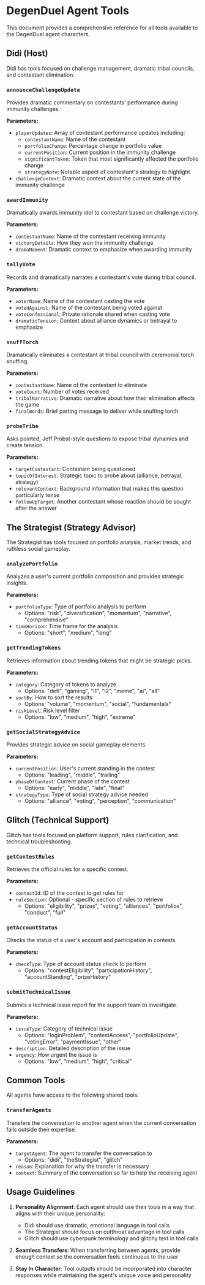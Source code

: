# DegenDuel Agent Tools

This document provides a comprehensive reference for all tools available to the DegenDuel agent characters.

## Didi (Host)

Didi has tools focused on challenge management, dramatic tribal councils, and contestant elimination.

### `announceChallengeUpdate`
Provides dramatic commentary on contestants' performance during immunity challenges.

**Parameters:**
- `playerUpdates`: Array of contestant performance updates including:
  - `contestantName`: Name of the contestant
  - `portfolioChange`: Percentage change in portfolio value
  - `currentPosition`: Current position in the immunity challenge
  - `significantToken`: Token that most significantly affected the portfolio change
  - `strategyNote`: Notable aspect of contestant's strategy to highlight
- `challengeContext`: Dramatic context about the current state of the immunity challenge

### `awardImmunity`
Dramatically awards immunity idol to contestant based on challenge victory.

**Parameters:**
- `contestantName`: Name of the contestant receiving immunity
- `victoryDetails`: How they won the immunity challenge
- `dramaMoment`: Dramatic context to emphasize when awarding immunity

### `tallyVote`
Records and dramatically narrates a contestant's vote during tribal council.

**Parameters:**
- `voterName`: Name of the contestant casting the vote
- `votedAgainst`: Name of the contestant being voted against
- `voteConfessional`: Private rationale shared when casting vote
- `dramaticTension`: Context about alliance dynamics or betrayal to emphasize

### `snuffTorch`
Dramatically eliminates a contestant at tribal council with ceremonial torch snuffing.

**Parameters:**
- `contestantName`: Name of the contestant to eliminate
- `voteCount`: Number of votes received
- `tribalNarrative`: Dramatic narrative about how their elimination affects the game
- `finalWords`: Brief parting message to deliver while snuffing torch

### `probeTribe`
Asks pointed, Jeff Probst-style questions to expose tribal dynamics and create tension.

**Parameters:**
- `targetContestant`: Contestant being questioned
- `topicOfInterest`: Strategic topic to probe about (alliance, betrayal, strategy)
- `relevantContext`: Background information that makes this question particularly tense
- `followUpTarget`: Another contestant whose reaction should be sought after the answer

## The Strategist (Strategy Advisor)

The Strategist has tools focused on portfolio analysis, market trends, and ruthless social gameplay.

### `analyzePortfolio`
Analyzes a user's current portfolio composition and provides strategic insights.

**Parameters:**
- `portfolioType`: Type of portfolio analysis to perform
  - Options: "risk", "diversification", "momentum", "narrative", "comprehensive"
- `timeHorizon`: Time frame for the analysis
  - Options: "short", "medium", "long"

### `getTrendingTokens`
Retrieves information about trending tokens that might be strategic picks.

**Parameters:**
- `category`: Category of tokens to analyze
  - Options: "defi", "gaming", "l1", "l2", "meme", "ai", "all"
- `sortBy`: How to sort the results
  - Options: "volume", "momentum", "social", "fundamentals"
- `riskLevel`: Risk level filter
  - Options: "low", "medium", "high", "extreme"

### `getSocialStrategyAdvice`
Provides strategic advice on social gameplay elements.

**Parameters:**
- `currentPosition`: User's current standing in the contest
  - Options: "leading", "middle", "trailing"
- `phaseOfContest`: Current phase of the contest
  - Options: "early", "middle", "late", "final"
- `strategyType`: Type of social strategy advice needed
  - Options: "alliance", "voting", "perception", "communication"

## Glitch (Technical Support)

Glitch has tools focused on platform support, rules clarification, and technical troubleshooting.

### `getContestRules`
Retrieves the official rules for a specific contest.

**Parameters:**
- `contestId`: ID of the contest to get rules for
- `ruleSection`: Optional - specific section of rules to retrieve
  - Options: "eligibility", "prizes", "voting", "alliances", "portfolios", "conduct", "full"

### `getAccountStatus`
Checks the status of a user's account and participation in contests.

**Parameters:**
- `checkType`: Type of account status check to perform
  - Options: "contestEligibility", "participationHistory", "accountStanding", "prizeHistory"

### `submitTechnicalIssue`
Submits a technical issue report for the support team to investigate.

**Parameters:**
- `issueType`: Category of technical issue
  - Options: "loginProblem", "contestAccess", "portfolioUpdate", "votingError", "paymentIssue", "other"
- `description`: Detailed description of the issue
- `urgency`: How urgent the issue is
  - Options: "low", "medium", "high", "critical"

## Common Tools

All agents have access to the following shared tools:

### `transferAgents`
Transfers the conversation to another agent when the current conversation falls outside their expertise.

**Parameters:**
- `targetAgent`: The agent to transfer the conversation to
  - Options: "didi", "theStrategist", "glitch"
- `reason`: Explanation for why the transfer is necessary
- `context`: Summary of the conversation so far to help the receiving agent

## Usage Guidelines

1. **Personality Alignment**: Each agent should use their tools in a way that aligns with their unique personality:
   - Didi should use dramatic, emotional language in tool calls
   - The Strategist should focus on cutthroat advantage in tool calls
   - Glitch should use cyberpunk terminology and glitchy text in tool calls

2. **Seamless Transfers**: When transferring between agents, provide enough context so the conversation feels continuous to the user

3. **Stay In Character**: Tool outputs should be incorporated into character responses while maintaining the agent's unique voice and personality